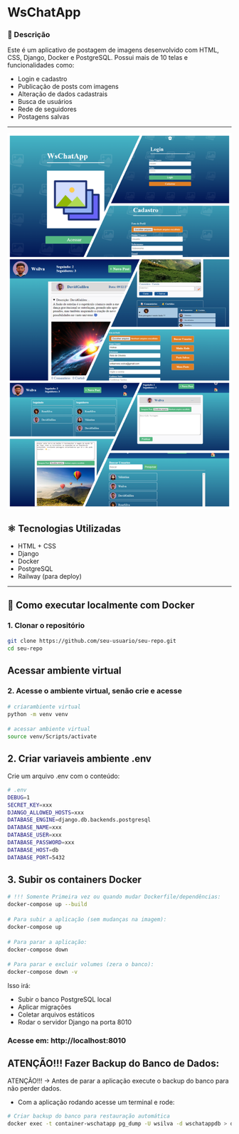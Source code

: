 # WsChatApp

### 📜 Descrição

Este é um aplicativo de postagem de imagens desenvolvido com HTML, CSS, Django, Docker e PostgreSQL. Possui mais de 10 telas e funcionalidades como:

- Login e cadastro
- Publicação de posts com imagens
- Alteração de dados cadastrais
- Busca de usuários
- Rede de seguidores
- Postagens salvas

---

<img src="./setup/static/assets/img/wschatapp4.png" width="600px" alt="Tela do WsChatApp">

## ⚛️ Tecnologias Utilizadas

- HTML + CSS
- Django
- Docker
- PostgreSQL
- Railway (para deploy)

---

## 🐳 Como executar localmente com Docker

### 1. Clonar o repositório

```bash
git clone https://github.com/seu-usuario/seu-repo.git
cd seu-repo
```

## Acessar ambiente virtual

### 2. Acesse o ambiente virtual, senão crie e acesse
```bash
# criarambiente virtual
python -m venv venv

# acessar ambiente virtual
source venv/Scripts/activate
```


##  2. Criar variaveis ambiente .env

Crie um arquivo .env com o conteúdo:

```bash
# .env
DEBUG=1
SECRET_KEY=xxx
DJANGO_ALLOWED_HOSTS=xxx
DATABASE_ENGINE=django.db.backends.postgresql
DATABASE_NAME=xxx
DATABASE_USER=xxx
DATABASE_PASSWORD=xxx
DATABASE_HOST=db
DATABASE_PORT=5432
```

## 3. Subir os containers Docker

```bash
# !!! Somente Primeira vez ou quando mudar Dockerfile/dependências:
docker-compose up --build

# Para subir a aplicação (sem mudanças na imagem):
docker-compose up

# Para parar a aplicação:
docker-compose down

# Para parar e excluir volumes (zera o banco):
docker-compose down -v
```

Isso irá: 
- Subir o banco PostgreSQL local
- Aplicar migrações
- Coletar arquivos estáticos
- Rodar o servidor Django na porta 8010

### Acesse em: http://localhost:8010


## ATENÇÃO!!! Fazer Backup do Banco de Dados:

ATENÇÃO!!! -> Antes de parar a aplicação execute o backup do banco para não perder dados.
- Com a aplicação rodando acesse um terminal e rode:

```bash
# Criar backup do banco para restauração automática
docker exec -t container-wschatapp pg_dump -U wsilva -d wschatappdb > docker-entrypoint-initdb.d/initial_dump.sql

```


